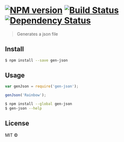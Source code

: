 #  [![NPM version][npm-image]][npm-url] [![Build Status][travis-image]][travis-url] [![Dependency Status][daviddm-image]][daviddm-url]

> Generates a json file


## Install

```sh
$ npm install --save gen-json
```


## Usage

```js
var genJson = require('gen-json');

genJson('Rainbow');
```

```sh
$ npm install --global gen-json
$ gen-json --help
```


## License

MIT © []()


[npm-image]: https://badge.fury.io/js/gen-json.svg
[npm-url]: https://npmjs.org/package/gen-json
[travis-image]: https://travis-ci.org//gen-json.svg?branch=master
[travis-url]: https://travis-ci.org//gen-json
[daviddm-image]: https://david-dm.org//gen-json.svg?theme=shields.io
[daviddm-url]: https://david-dm.org//gen-json

